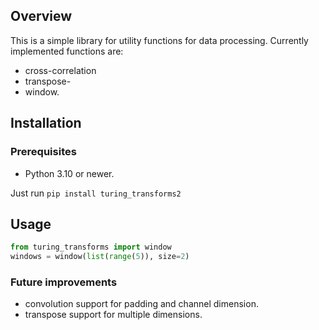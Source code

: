 
## Overview

This is a simple library for utility functions for data processing.
Currently implemented functions are:
- cross-correlation
- transpose-
- window.

## Installation

### Prerequisites

- Python 3.10 or newer.

Just run `pip install turing_transforms2`

## Usage

```python
from turing_transforms import window
windows = window(list(range(5)), size=2)
```

### Future improvements

- convolution support for padding and channel dimension.
- transpose support for multiple dimensions.
